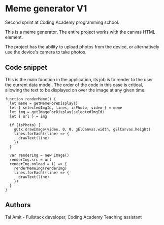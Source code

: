 
# Meme generator V1

Second sprint at Coding Academy programming school.

This is a meme generator.
The entire project works with the canvas HTML element.

The project has the ability to upload photos from the device, 
or alternatively use the device's camera to take photos.


## Code snippet
This is the main function in the application, its job is to render to the user the current data model.
The order of the code in this case is critical, allowing the text to be displayed on over the image at any given time.
```
function renderMeme() {
  let meme = getMemeForeDisplay()
  let { selectedImgId, lines, isPhoto, video } = meme
  let img = getImageForDisplay(selectedImgId)
  let { url } = img

  if (isPhoto) {
    gCtx.drawImage(video, 0, 0, gElCanvas.width, gElCanvas.height)
    lines.forEach((line) => {
      drawText(line)
    })
  }

  var renderImg = new Image()
  renderImg.src = url
  renderImg.onload = () => {
    renderMemeIng(renderImg)
    lines.forEach((line) => {
      drawText(line)
    })
  }
}
```




## Authors

Tal Amit - Fullstack developer, Coding Academy Teaching assistant
